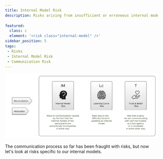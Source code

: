 ```yaml
---
title: Internal Model Risk
description: Risks arising from insufficient or erroneous internal models of reality.

featured: 
  class: c
  element: '<risk class="internal-model" />'
sidebar_position: 5
tags:
 - Risks
 - Internal Model Risk
 - Communication Risk
---
```


<RiskIntro fm={frontMatter} />

![Internal Model Risks](/img/generated/risks/communication/communication_internal_model_risks.png)

The communication process so far has been fraught with risks, but now let's look at risks specific to our internal models.
